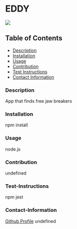 # EDDY
  
<a href="https://img.shields.io/badge/License-a-brightgreen"><img src="https://img.shields.io/badge/License-a-brightgreen"></a>
## Table of Contents
- [Description](#description)
- [Installation](#installation)
- [Usage](#usage)
- [Contribution](#contribution)
- [Test Instructions](#test-instructions)
- [Contact Information](#contact-information)
### Description
App that finds free jaw breakers
### Installation
npm install
### Usage
node.js
### Contribution
undefined
### Test-Instructions
npm jest
### Contact-Information
[Github Profile](https://github.com/Donc)
undefined

